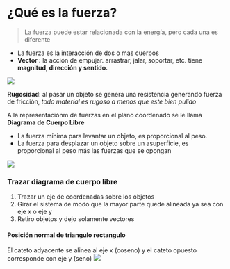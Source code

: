 # ¿Qué es la fuerza?
> La fuerza puede estar relacionada con la energía, pero cada una es diferente

- La fuerza es la interacción de dos o mas cuerpos
- **Vector :** la acción de empujar. arrastrar, jalar, soportar, etc. tiene **magnitud, dirección y sentido.**

<img src="/2021-08-10-08:06.png">

**Rugosidad**: al pasar un objeto se genera una resistencia generando fuerza de fricción, *todo material es rugoso a menos que este bien pulido*

A la representaciónm de fuerzas en el plano coordenado se le llama **Diagrama de Cuerpo Libre**

- La fuerza mínima para levantar un objeto, es proporcional al peso.
- La fuerza para desplazar un objeto sobre un asuperficie, es proporcional al peso más las fuerzas que se opongan
<img src="/2021-08-10-08:18.png">

### Trazar diagrama de cuerpo libre
1. Trazar un eje de coordenadas sobre los objetos
2. Girar el sistema de modo que la mayor parte quedé alineada ya sea con eje x o eje y
3. Retiro objetos y dejo solamente vectores

#### Posición normal de triangulo rectangulo
El cateto adyacente se alinea al eje x (coseno) y el cateto opuesto corresponde con eje y (seno)
<img src="/2021-08-10-08:33.png">